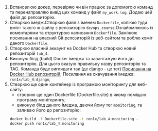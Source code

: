 1. Встановлюю докер, перевіряю чи він працює за допомогою команд та перенаправляю вивід цих команд у файл `my_work.log`. Додаю цей файл до репозиторію.
2. Створюю імедж.Створюю файл з іменем `Dockerfile`, копіюю туди вміст такого ж файлу з репозиторію `devops_course`.Ознайомлююсь із коментарями та структурою написання `Dockerfile`. Замінюю посилання на власний Git репозиторій із веб-сайтом та роблю коміт даного `Dockerfile`.
3. Створюю власний аккаунт на Docker Hub та створюю новий репозиторій `lab_4`.
4. Виконую білд (build) Docker імеджа та завантажую його до репозиторію. Для цього вказую правильну назву репозиторію та TAG. Команда буде виглядати так (де django - це тег)
    [Посилання на Docker Hub репозиторій](https://hub.docker.com/repository/docker/ron1x/lab_4);
    Посилання на скачування імеджа: `ron1x/lab_4:django`;
5. Створюю ще один контейнер із програмою моніторингу для веб-сайту:
   - створию ще один Dockerfile (Dockerfile.site) в якому поміщаю програму моніторингу;
   - виконую білд даного імеджа, даючи йому тег `monitoring`, та заливаю його до репозиторію;
   ```bash
   docker build -f Dockerfile.site -t ron1x/lab_4:monitoring .
   docker push ron1x/lab_4:monitoring
   ```
